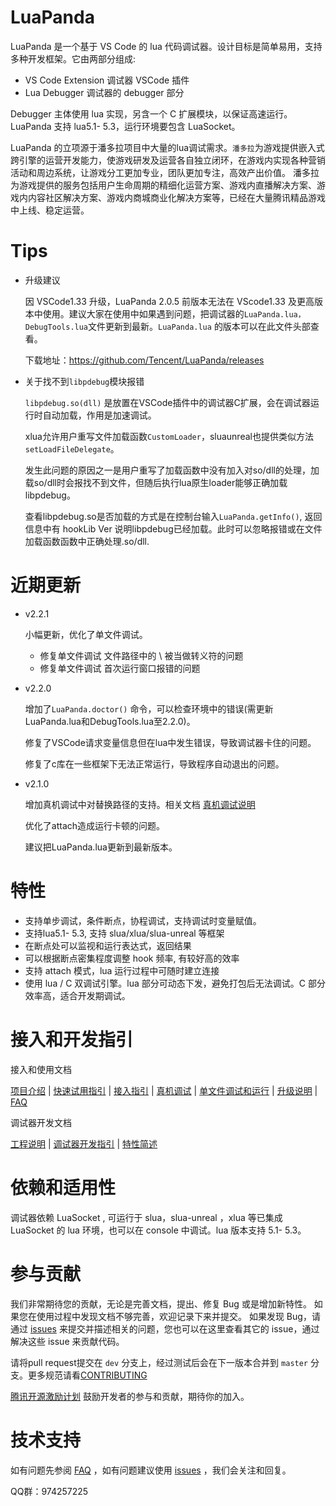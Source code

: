 # LuaPanda

LuaPanda 是一个基于 VS Code 的 lua 代码调试器。设计目标是简单易用，支持多种开发框架。它由两部分组成:

- VS Code Extension  调试器 VSCode 插件
- Lua Debugger  调试器的 debugger 部分

Debugger 主体使用 lua 实现，另含一个 C 扩展模块，以保证高速运行。
LuaPanda 支持 lua5.1- 5.3，运行环境要包含 LuaSocket。

LuaPanda 的立项源于潘多拉项目中大量的lua调试需求。`潘多拉`为游戏提供嵌入式跨引擎的运营开发能力，使游戏研发及运营各自独立闭环，在游戏内实现各种营销活动和周边系统，让游戏分工更加专业，团队更加专注，高效产出价值。
潘多拉为游戏提供的服务包括用户生命周期的精细化运营方案、游戏内直播解决方案、游戏内内容社区解决方案、游戏内商城商业化解决方案等，已经在大量腾讯精品游戏中上线、稳定运营。



# Tips

+ 升级建议

  因 VSCode1.33 升级，LuaPanda 2.0.5 前版本无法在 VScode1.33 及更高版本中使用。建议大家在使用中如果遇到问题，把调试器的`LuaPanda.lua，DebugTools.lua`文件更新到最新。`LuaPanda.lua` 的版本可以在此文件头部查看。

  下载地址：https://github.com/Tencent/LuaPanda/releases 

  

+ 关于找不到`libpdebug`模块报错

  `libpdebug.so(dll)` 是放置在VSCode插件中的调试器C扩展，会在调试器运行时自动加载，作用是加速调试。

  xlua允许用户重写文件加载函数`CustomLoader`，sluaunreal也提供类似方法`setLoadFileDelegate`。

  发生此问题的原因之一是用户重写了加载函数中没有加入对so/dll的处理，加载so/dll时会报找不到文件，但随后执行lua原生loader能够正确加载libpdebug。
  
  查看libpdebug.so是否加载的方式是在控制台输入`LuaPanda.getInfo()`, 返回信息中有 hookLib Ver 说明libpdebug已经加载。此时可以忽略报错或在文件加载函数函数中正确处理.so/dll.



# 近期更新

+ v2.2.1
  
  小幅更新，优化了单文件调试。
  
  - 修复单文件调试 文件路径中的 \ 被当做转义符的问题
  - 修复单文件调试 首次运行窗口报错的问题
  

  
+ v2.2.0
  
  增加了`LuaPanda.doctor()` 命令，可以检查环境中的错误(需更新LuaPanda.lua和DebugTools.lua至2.2.0)。
  
  修复了VSCode请求变量信息但在lua中发生错误，导致调试器卡住的问题。
  
  修复了c库在一些框架下无法正常运行，导致程序自动退出的问题。

  

+ v2.1.0
  
  增加真机调试中对替换路径的支持。相关文档 [真机调试说明](./Docs/Manual/debug-on-phone.md)
  
  优化了attach造成运行卡顿的问题。
  
  建议把LuaPanda.lua更新到最新版本。



# 特性

+ 支持单步调试，条件断点，协程调试，支持调试时变量赋值。
+ 支持lua5.1- 5.3, 支持 slua/xlua/slua-unreal 等框架
+ 在断点处可以监视和运行表达式，返回结果
+ 可以根据断点密集程度调整 hook 频率, 有较好高的效率
+ 支持 attach 模式，lua 运行过程中可随时建立连接
+ 使用 lua / C 双调试引擎。lua 部分可动态下发，避免打包后无法调试。C 部分效率高，适合开发期调试。



# 接入和开发指引

接入和使用文档

[项目介绍](./Docs/Manual/feature-introduction.md)	| [快速试用指引](./Docs/Manual/quick-use.md) | [接入指引](./Docs/Manual/access-guidelines.md) |  [真机调试](./Docs/Manual/debug-on-phone.md)  | [单文件调试和运行](./Docs/Manual/debug-file.md) | [升级说明](./Docs/Manual/update.md) | [FAQ](./Docs/Manual/FAQ.md)

调试器开发文档

[工程说明](./Docs/Development-instructions/project-description.md) 	|  [调试器开发指引](./Docs/Development-instructions/how_to_join.md) |  [特性简述](./Docs/Development-instructions/debugger-principle.md) 



# 依赖和适用性

调试器依赖 LuaSocket , 可运行于 slua，slua-unreal ，xlua 等已集成 LuaSocket 的 lua 环境，也可以在 console 中调试。lua 版本支持 5.1- 5.3。



# 参与贡献

我们非常期待您的贡献，无论是完善文档，提出、修复 Bug 或是增加新特性。
如果您在使用过程中发现文档不够完善，欢迎记录下来并提交。
如果发现 Bug，请通过 [issues](https://github.com/Tencent/LuaPanda/issues) 来提交并描述相关的问题，您也可以在这里查看其它的 issue，通过解决这些 issue 来贡献代码。

请将pull request提交在 `dev` 分支上，经过测试后会在下一版本合并到 `master` 分支。更多规范请看[CONTRIBUTING](./CONTRIBUTING.md)

[腾讯开源激励计划](https://opensource.tencent.com/contribution) 鼓励开发者的参与和贡献，期待你的加入。



# 技术支持

如有问题先参阅 [FAQ](./Docs/Manual/FAQ.md) ，如有问题建议使用 [issues](https://github.com/Tencent/LuaPanda/issues) ，我们会关注和回复。

QQ群：974257225

